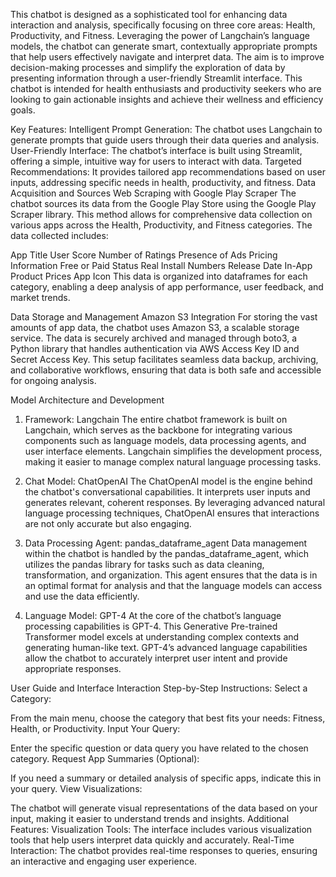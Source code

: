 This chatbot is designed as a sophisticated tool for enhancing data interaction and analysis, specifically focusing on three core areas: Health, Productivity, and Fitness. Leveraging the power of Langchain’s language models, the chatbot can generate smart, contextually appropriate prompts that help users effectively navigate and interpret data. The aim is to improve decision-making processes and simplify the exploration of data by presenting information through a user-friendly Streamlit interface. This chatbot is intended for health enthusiasts and productivity seekers who are looking to gain actionable insights and achieve their wellness and efficiency goals.

Key Features:
Intelligent Prompt Generation: The chatbot uses Langchain to generate prompts that guide users through their data queries and analysis.
User-Friendly Interface: The chatbot’s interface is built using Streamlit, offering a simple, intuitive way for users to interact with data.
Targeted Recommendations: It provides tailored app recommendations based on user inputs, addressing specific needs in health, productivity, and fitness.
Data Acquisition and Sources
Web Scraping with Google Play Scraper
The chatbot sources its data from the Google Play Store using the Google Play Scraper library. This method allows for comprehensive data collection on various apps across the Health, Productivity, and Fitness categories. The data collected includes:

App Title
User Score
Number of Ratings
Presence of Ads
Pricing Information
Free or Paid Status
Real Install Numbers
Release Date
In-App Product Prices
App Icon
This data is organized into dataframes for each category, enabling a deep analysis of app performance, user feedback, and market trends.

Data Storage and Management
Amazon S3 Integration
For storing the vast amounts of app data, the chatbot uses Amazon S3, a scalable storage service. The data is securely archived and managed through boto3, a Python library that handles authentication via AWS Access Key ID and Secret Access Key. This setup facilitates seamless data backup, archiving, and collaborative workflows, ensuring that data is both safe and accessible for ongoing analysis.

Model Architecture and Development
1. Framework: Langchain
The entire chatbot framework is built on Langchain, which serves as the backbone for integrating various components such as language models, data processing agents, and user interface elements. Langchain simplifies the development process, making it easier to manage complex natural language processing tasks.

2. Chat Model: ChatOpenAI
The ChatOpenAI model is the engine behind the chatbot's conversational capabilities. It interprets user inputs and generates relevant, coherent responses. By leveraging advanced natural language processing techniques, ChatOpenAI ensures that interactions are not only accurate but also engaging.

3. Data Processing Agent: pandas_dataframe_agent
Data management within the chatbot is handled by the pandas_dataframe_agent, which utilizes the pandas library for tasks such as data cleaning, transformation, and organization. This agent ensures that the data is in an optimal format for analysis and that the language models can access and use the data efficiently.

4. Language Model: GPT-4
At the core of the chatbot’s language processing capabilities is GPT-4. This Generative Pre-trained Transformer model excels at understanding complex contexts and generating human-like text. GPT-4’s advanced language capabilities allow the chatbot to accurately interpret user intent and provide appropriate responses.

User Guide and Interface Interaction
Step-by-Step Instructions:
Select a Category:

From the main menu, choose the category that best fits your needs: Fitness, Health, or Productivity.
Input Your Query:

Enter the specific question or data query you have related to the chosen category.
Request App Summaries (Optional):

If you need a summary or detailed analysis of specific apps, indicate this in your query.
View Visualizations:

The chatbot will generate visual representations of the data based on your input, making it easier to understand trends and insights.
Additional Features:
Visualization Tools: The interface includes various visualization tools that help users interpret data quickly and accurately.
Real-Time Interaction: The chatbot provides real-time responses to queries, ensuring an interactive and engaging user experience.
